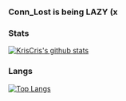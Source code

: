 ### Conn_Lost is being LAZY (x

### Stats
[![KrisCris's github stats](https://github-readme-stats.vercel.app/api?username=KrisCris&count_private=true&show_icons=true&theme=dracula)](https://github.com/KrisCris)


### Langs
[![Top Langs](https://github-readme-stats.quantumlytangled.vercel.app/api/top-langs/?username=kriscris&layout=compact&title_color=4F8CC9&theme=dracula&hide_border=true&icon_color=4F8CC9&count_private=true&extra=SOFOP)](https://github.com/KrisCris)
